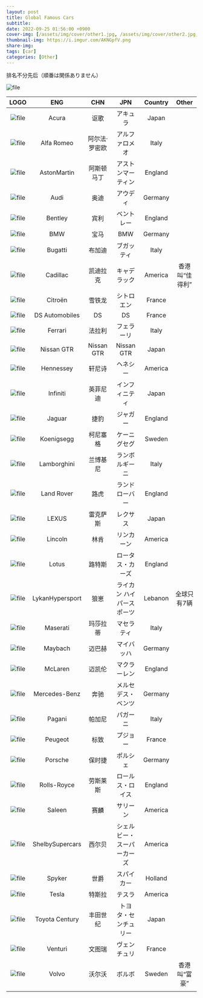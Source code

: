 ```yaml
---
layout: post
title: Global Famous Cars
subtitle: 
date: 2022-09-25 01:56:00 +0900
cover-img: [/assets/img/cover/other1.jpg, /assets/img/cover/other2.jpg, /assets/img/cover/other3.jpg]
thumbnail-img: https://i.imgur.com/AKNGpfV.png
share-img:
tags: [car]
categories: [Other]
---
```


排名不分先后（順番は関係ありません）

![file](https://i.imgur.com/AKNGpfV.png)

| LOGO  | ENG  | CHN  | JPN  | Country  | Other| 
| :------------: | :------------: | :------------: | :------------: | :------------: | :------------: |
| ![file](https://i.imgur.com/JOyDTeG.png) | Acura  | 讴歌  | アキュラ  | Japan  |   |
| ![file](https://i.imgur.com/6GMCLlh.png) | Alfa Romeo | 阿尔法·罗密欧 | アルファロメオ | Italy |  |
| ![file](https://i.imgur.com/IgK3IFa.png) | AstonMartin  | 阿斯顿马丁  | アストンマーティン  | England  |   |
| ![file](https://i.imgur.com/hc3wLPO.png) | Audi  | 奥迪  | アウディ  | Germany  |   |
| ![file](https://i.imgur.com/OzL6NBG.png) | Bentley | 宾利  | ベントレー  | England  |   |
| ![file](https://i.imgur.com/sslOGow.png) | BMW  | 宝马  | BMW  | Germany  |   |
| ![file](https://i.imgur.com/Bh6rBvX.png) | Bugatti  | 布加迪  |  ブガッティ |  Italy |   |
| ![file](https://i.imgur.com/EnBPfbt.png) | Cadillac  | 凯迪拉克  | キャデラック  | America | 香港叫“佳得利”  |
| ![file](https://i.imgur.com/qCAgZuE.png) | Citroën  | 雪铁龙 | シトロエン  | France  |   |
| ![file](https://i.imgur.com/Ts88XHZ.png) | DS Automobiles  | DS | DS  | France  |   |
| ![file](https://i.imgur.com/kKeG58b.png) | Ferrari  | 法拉利  | フェラーリ  | Italy |   |
| ![file](https://i.imgur.com/uAFB8wl.png) | Nissan GTR  | Nissan GTR | Nissan GTR  | Japan  |   |
| ![file](https://i.imgur.com/jwDMuIR.png) | Hennessey | 轩尼诗 | ヘネシー | America |  |
| ![file](https://i.imgur.com/DheOq8d.png) | Infiniti  | 英菲尼迪  | インフィニティ  |  Japan |   |
| ![file](https://i.imgur.com/7NOZkQT.png) | Jaguar   | 捷豹  | ジャガー  | England  |   |
| ![file](https://i.imgur.com/pXV6CqH.png) | Koenigsegg  | 柯尼塞格  | ケーニグセグ  | Sweden  |   |
| ![file](https://i.imgur.com/q3D9atY.png) |  Lamborghini  | 兰博基尼  | ランボルギーニ  | Italy  |   |
| ![file](https://i.imgur.com/t3wXL1e.png) | Land Rover   | 路虎 | ランドローバー  | England  |   |
| ![file](https://i.imgur.com/kyriGZf.png) | LEXUS  | 雷克萨斯  | レクサス  | Japan  |   |
| ![file](https://i.imgur.com/IoDzHf2.png) | Lincoln  | 林肯  | リンカーン  | America  |   |
| ![file](https://i.imgur.com/Kmfe5dv.png) | Lotus  | 路特斯  |  ロータス・カーズ | England  |   |
| ![file](https://i.imgur.com/njuARMC.png) | LykanHypersport  | 狼崽  | ライカン ハイパースポーツ  | Lebanon  | 全球只有7辆  |
| ![file](https://i.imgur.com/QmeYb1w.png) | Maserati  |玛莎拉蒂   | マセラティ  | Italy  |   |
| ![file](https://i.imgur.com/9BK5oFT.png) | Maybach  | 迈巴赫  | マイバッハ  | Germany  |   |
| ![file](https://i.imgur.com/cCnTHJb.png) | McLaren | 迈凯伦  | マクラーレン  | England  |   |
| ![file](https://i.imgur.com/HyqWmC9.png) | Mercedes-Benz  | 奔驰  |  メルセデス・ベンツ | Germany  |   |
| ![file](https://i.imgur.com/ZtKiaZd.png) | Pagani  | 帕加尼  | パガーニ  | Italy  |   |
| ![file](https://i.imgur.com/S7BT3j2.png) | Peugeot  |标致  | プジョー  |  France |   |
| ![file](https://i.imgur.com/rTwZYzs.png) | Porsche  |  保时捷 | ポルシェ  |  Germany |   |
| ![file](https://i.imgur.com/vvMjytC.png) | Rolls-Royce  | 劳斯莱斯  | ロールス・ロイス  | England  |   |
| ![file](https://i.imgur.com/2Od9qMP.png) | Saleen  | 赛麟 | サリーン  |  America |   |
| ![file](https://i.imgur.com/wR5atNr.png) | ShelbySupercars |  西尔贝 | シェルビー・スーパーカーズ  | America  |   |
| ![file](https://i.imgur.com/opdyAEI.png) | Spyker  | 世爵  | スパイカー  |  Holland  |   |
| ![file](https://i.imgur.com/89HyYzL.png) | Tesla  | 特斯拉  | テスラ  | America  |   |
| ![file](https://i.imgur.com/T9SkPee.png) | Toyota Century  | 丰田世纪 | トヨタ・センチュリー  | Japan   |   |
| ![file](https://i.imgur.com/cuw6fPk.png) | Venturi  |  文图瑞 | ヴェンチュリ  | France |   |
| ![file](https://i.imgur.com/UggKHPC.png) | Volvo  | 沃尔沃  |  ボルボ | Sweden  | 香港叫“富豪”  |
|  |  |  |  |  |  |

